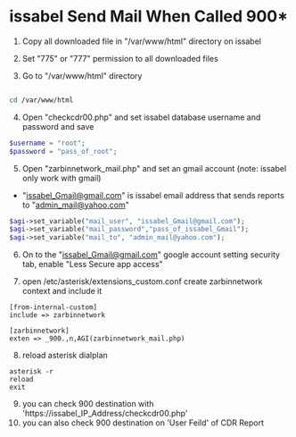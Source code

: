 # issabel Send Mail When Called 900*

1. Copy all downloaded file in "/var/www/html" directory on issabel

2. Set "775" or "777" permission to all downloaded files

3. Go to "/var/www/html" directory

``` bash script

cd /var/www/html 

```

4. Open "checkcdr00.php" and set issabel database username and password and save
``` php
$username = "root";
$password = "pass_of_root";
```
5. Open "zarbinnetwork_mail.php" and set an gmail account (note: issabel only work with gmail)
  - "issabel_Gmail@gmail.com" is issabel email address that sends reports to "admin_mail@yahoo.com"
```php
$agi->set_variable("mail_user", "issabel_Gmail@gmail.com"); 
$agi->set_variable("mail_password","pass_of_issabel_Gmail");
$agi->set_variable("mail_to", "admin_mail@yahoo.com");
```

6. On to the "issabel_Gmail@gmail.com" google account setting security tab, enable "Less Secure app access"

7. open /etc/asterisk/extensions_custom.conf create zarbinnetwork context and include it
```
[from-internal-custom]
include => zarbinnetwork

[zarbinnetwork]
exten => _900.,n,AGI(zarbinnetwork_mail.php)
```
8. reload asterisk dialplan
```
asterisk -r
reload
exit
```
9. you can check 900 destination with 'https://issabel_IP_Address/checkcdr00.php'
10. you can also check 900 destination on 'User Feild' of CDR Report 
